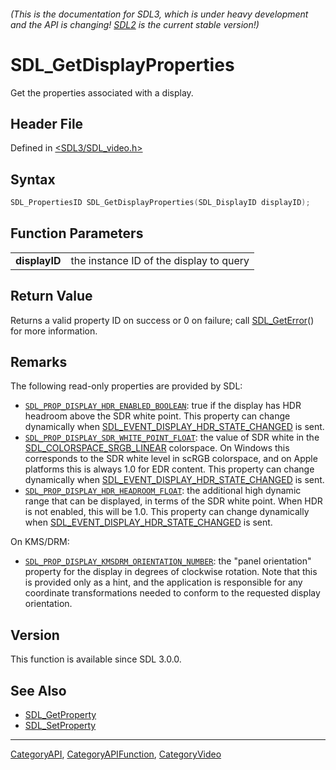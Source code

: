 ###### (This is the documentation for SDL3, which is under heavy development and the API is changing! [SDL2](https://wiki.libsdl.org/SDL2/) is the current stable version!)
# SDL_GetDisplayProperties

Get the properties associated with a display.

## Header File

Defined in [<SDL3/SDL_video.h>](https://github.com/libsdl-org/SDL/blob/main/include/SDL3/SDL_video.h)

## Syntax

```c
SDL_PropertiesID SDL_GetDisplayProperties(SDL_DisplayID displayID);

```

## Function Parameters

|                   |                                         |
| ----------------- | --------------------------------------- |
| **displayID**     | the instance ID of the display to query |

## Return Value

Returns a valid property ID on success or 0 on failure; call
[SDL_GetError](SDL_GetError)() for more information.

## Remarks

The following read-only properties are provided by SDL:

- [`SDL_PROP_DISPLAY_HDR_ENABLED_BOOLEAN`](SDL_PROP_DISPLAY_HDR_ENABLED_BOOLEAN):
  true if the display has HDR headroom above the SDR white point. This
  property can change dynamically when
  [SDL_EVENT_DISPLAY_HDR_STATE_CHANGED](SDL_EVENT_DISPLAY_HDR_STATE_CHANGED)
  is sent.
- [`SDL_PROP_DISPLAY_SDR_WHITE_POINT_FLOAT`](SDL_PROP_DISPLAY_SDR_WHITE_POINT_FLOAT):
  the value of SDR white in the
  [SDL_COLORSPACE_SRGB_LINEAR](SDL_COLORSPACE_SRGB_LINEAR) colorspace. On
  Windows this corresponds to the SDR white level in scRGB colorspace, and
  on Apple platforms this is always 1.0 for EDR content. This property can
  change dynamically when
  [SDL_EVENT_DISPLAY_HDR_STATE_CHANGED](SDL_EVENT_DISPLAY_HDR_STATE_CHANGED)
  is sent.
- [`SDL_PROP_DISPLAY_HDR_HEADROOM_FLOAT`](SDL_PROP_DISPLAY_HDR_HEADROOM_FLOAT):
  the additional high dynamic range that can be displayed, in terms of the
  SDR white point. When HDR is not enabled, this will be 1.0. This property
  can change dynamically when
  [SDL_EVENT_DISPLAY_HDR_STATE_CHANGED](SDL_EVENT_DISPLAY_HDR_STATE_CHANGED)
  is sent.

On KMS/DRM:

- [`SDL_PROP_DISPLAY_KMSDRM_ORIENTATION_NUMBER`](SDL_PROP_DISPLAY_KMSDRM_ORIENTATION_NUMBER):
  the "panel orientation" property for the display in degrees of clockwise
  rotation. Note that this is provided only as a hint, and the application
  is responsible for any coordinate transformations needed to conform to
  the requested display orientation.

## Version

This function is available since SDL 3.0.0.

## See Also

- [SDL_GetProperty](SDL_GetProperty)
- [SDL_SetProperty](SDL_SetProperty)

----
[CategoryAPI](CategoryAPI), [CategoryAPIFunction](CategoryAPIFunction), [CategoryVideo](CategoryVideo)


